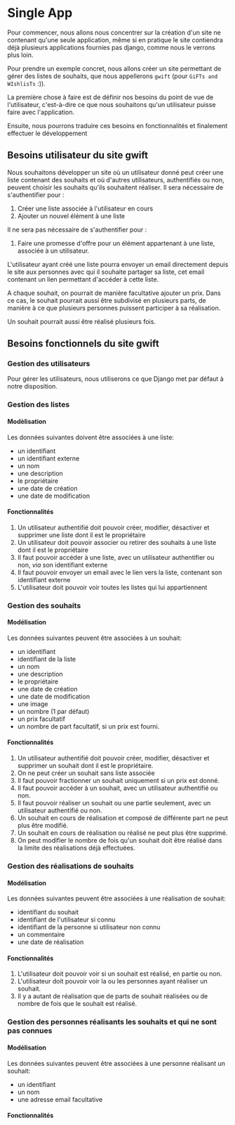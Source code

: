 Single App
==========

Pour commencer, nous allons nous concentrer sur la création d'un site ne contenant qu'une seule application, même si en pratique le site contiendra déjà plusieurs applications fournies pas django, comme nous le verrons plus loin.

Pour prendre un exemple concret, nous allons créer un site permettant de gérer des listes de souhaits, que nous appellerons `gwift` (pour `GiFTs and WIshlisTs` :)).

La première chose à faire est de définir nos besoins du point de vue de l'utilisateur, c'est-à-dire ce que nous souhaitons qu'un utilisateur puisse faire avec l'application.

Ensuite, nous pourrons traduire ces besoins en fonctionnalités et finalement effectuer le développement

Besoins utilisateur du site gwift
---------------------------------

Nous souhaitons développer un site où un utilisateur donné peut créer une liste contenant des souhaits et où d'autres utilisateurs, authentifiés ou non, peuvent choisir les souhaits qu'ils souhaitent réaliser.
Il sera nécessaire de s'authentifier pour : 

 1. Créer une liste associée à l'utilisateur en cours
 1. Ajouter un nouvel élément à une liste
 
Il ne sera pas nécessaire de s'authentifier pour :
 1. Faire une promesse d'offre pour un élément appartenant à une liste, associée à un utilisateur.

L'utilisateur ayant créé une liste pourra envoyer un email directement depuis le site aux personnes avec qui il souhaite partager sa liste, cet email contenant un lien permettant d'accéder à cette liste.

A chaque souhait, on pourrait de manière facultative ajouter un prix. Dans ce cas, le souhait pourrait aussi être subdivisé en plusieurs parts, de manière à ce que plusieurs personnes puissent participer à sa réalisation.

Un souhait pourrait aussi être réalisé plusieurs fois.

Besoins fonctionnels du site gwift
----------------------------------

### Gestion des utilisateurs

Pour gérer les utilisateurs, nous utiliserons ce que Django met par défaut à notre disposition.

### Gestion des listes

#### Modèlisation

Les données suivantes doivent être associées à une liste:
* un identifiant
* un identifiant externe
* un nom
* une description
* le propriétaire
* une date de création
* une date de modification

#### Fonctionnalités

 1. Un utilisateur authentifié doit pouvoir créer, modifier, désactiver et supprimer une liste dont il est le propriétaire
 1. Un utilisateur doit pouvoir associer ou retirer des souhaits à une liste dont il est le propriétaire
 1. Il faut pouvoir accéder à une liste, avec un utilisateur authentifier ou non, *via* son identifiant externe
 1. Il faut pouvoir envoyer un email avec le lien vers la liste, contenant son identifiant externe
 1. L'utilisateur doit pouvoir voir toutes les listes qui lui appartiennent

### Gestion des souhaits

#### Modélisation

Les données suivantes peuvent être associées à un souhait:
* un identifiant
* identifiant de la liste
* un nom
* une description
* le propriétaire
* une date de création
* une date de modification
* une image
* un nombre (1 par défaut)
* un prix facultatif
* un nombre de part facultatif, si un prix est fourni.

#### Fonctionnalités

 1. Un utilisateur authentifié doit pouvoir créer, modifier, désactiver et supprimer un souhait dont il est le propriétaire.
 1. On ne peut créer un souhait sans liste associée
 1. Il faut pouvoir fractionner un souhait uniquement si un prix est donné.
 1. Il faut pouvoir accéder à un souhait, avec un utilisateur authentifié ou non.
 1. Il faut pouvoir réaliser un souhait ou une partie seulement, avec un utilisateur authentifié ou non.
 1. Un souhait en cours de réalisation et composé de différente part ne peut plus être modifié.
 1. Un souhait en cours de réalisation ou réalisé ne peut plus être supprimé.
 1. On peut modifier le nombre de fois qu'un souhait doit être réalisé dans la limite des réalisations déjà effectuées.
 
### Gestion des réalisations de souhaits
 
#### Modélisation

Les données suivantes peuvent être associées à une réalisation de souhait:
* identifiant du souhait
* identifiant de l'utilisateur si connu
* identifiant de la personne si utilisateur non connu
* un commentaire
* une date de réalisation

#### Fonctionnalités

 1. L'utilisateur doit pouvoir voir si un souhait est réalisé, en partie ou non.
 1. L'utilisateur doit pouvoir voir la ou les personnes ayant réaliser un souhait.
 1. Il y a autant de réalisation que de parts de souhait réalisées ou de nombre de fois que le souhait est réalisé.
 
### Gestion des personnes réalisants les souhaits et qui ne sont pas connues
 
#### Modélisation

Les données suivantes peuvent être associées à une personne réalisant un souhait:
* un identifiant
* un nom
* une adresse email facultative

#### Fonctionnalités

